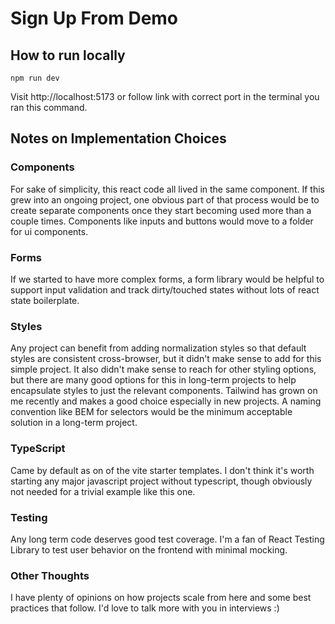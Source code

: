 # Sign Up From Demo

## How to run locally

```
npm run dev
```

Visit http://localhost:5173 or follow link with correct port in the terminal you ran this command.

## Notes on Implementation Choices

### Components

For sake of simplicity, this react code all lived in the same component. If this grew into an ongoing project, one obvious part of that process would be to create separate components once they start becoming used more than a couple times. Components like inputs and buttons would move to a folder for ui components.

### Forms

If we started to have more complex forms, a form library would be helpful to support input validation and track dirty/touched states without lots of react state boilerplate.

### Styles

Any project can benefit from adding normalization styles so that default styles are consistent cross-browser, but it didn't make sense to add for this simple project.
It also didn't make sense to reach for other styling options, but there are many good options for this in long-term projects to help encapsulate styles to just the relevant components. Tailwind has grown on me recently and makes a good choice especially in new projects. A naming convention like BEM for selectors would be the minimum acceptable solution in a long-term project.

### TypeScript

Came by default as on of the vite starter templates. I don't think it's worth starting any major javascript project without typescript, though obviously not needed for a trivial example like this one.

### Testing

Any long term code deserves good test coverage. I'm a fan of React Testing Library to test user behavior on the frontend with minimal mocking.

### Other Thoughts

I have plenty of opinions on how projects scale from here and some best practices that follow. I'd love to talk more with you in interviews :)
